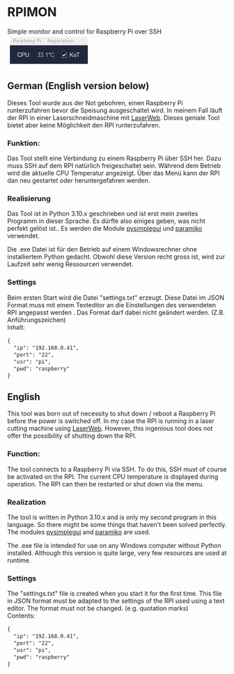 # RPIMON
Simple monitor and control for Raspberry Pi over SSH
<br />
![alt tag](https://github.com/DIYDave/RPIMON/blob/main/Ansicht.jpg)

## German (English version below)
Dieses Tool wurde aus der Not gebohren, einen Raspberry Pi runterzufahren bevor die Speisung ausgeschaltet wird.
In meinem Fall läuft der RPI in einer Laserschneidmaschine mit [LaserWeb](https://https://github.com/LaserWeb/LaserWeb4). Dieses geniale Tool bietet aber keine Möglichkeit den RPI runterzufahren.

### Funktion:
Das Tool stellt eine Verbindung zu einem Raspberry Pi über SSH her.
Dazu muss SSH auf dem RPI natürlich freigeschaltet sein.
Während dem Betrieb wird die aktuelle CPU Temperatur angezeigt.
Über das Menü kann der RPI dan neu gestartet oder heruntergefahren werden.

### Realisierung
Das Tool ist in Python 3.10.x geschrieben und ist erst mein zweites Programm in dieser Sprache.
Es dürfte also einiges geben, was nicht perfekt gelöst ist..
Es werden die Module [pysimplegui](https://https://pysimplegui.readthedocs.io/en/latest/) und [paramiko](https://https://https://www.paramiko.org/) verwendet.

Die .exe Datei ist für den Betrieb auf einem Windowsrechner ohne installiertem Python gedacht.
Obwohl diese Version recht gross ist, wird zur Laufzeit sehr wenig Ressourcen verwendet.

### Settings
Beim ersten Start wird die Datei "settings.txt" erzeugt.
Diese Datei im JSON Format muss mit einem Texteditor an die Einstellungen des verwendeten RPI angepasst werden .
Das Format darf dabei nicht geändert werden. (Z.B. Anführungszeichen)
<br />
Inhalt:
```
{
  "ip": "192.168.0.41",
  "port": "22",
  "usr": "pi",
  "pwd": "raspberry"
}
```

## English
This tool was born out of necessity to shut down / reboot a Raspberry Pi before the power is switched off.
In my case the RPI is running in a laser cutting machine using [LaserWeb](https://https://github.com/LaserWeb/LaserWeb4). However, this ingenious tool does not offer the possibility of shutting down the RPI.

### Function:
The tool connects to a Raspberry Pi via SSH.
To do this, SSH must of course be activated on the RPI.
The current CPU temperature is displayed during operation.
The RPI can then be restarted or shut down via the menu.

### Realization
The tool is written in Python 3.10.x and is only my second program in this language.
So there might be some things that haven't been solved perfectly.
The modules [pysimplegui](https://https://pysimplegui.readthedocs.io/en/latest/) and [paramiko](https://https://https://www.paramiko.org/ ) are used.

The .exe file is intended for use on any Windows computer without Python installed.
Although this version is quite large, very few resources are used at runtime.

### Settings
The "settings.txt" file is created when you start it for the first time.
This file in JSON format must be adapted to the settings of the RPI used using a text editor.
The format must not be changed. (e.g. quotation marks)
<br />
Contents:
```
{
  "ip": "192.168.0.41",
  "port": "22",
  "usr": "pi",
  "pwd": "raspberry"
}
```

